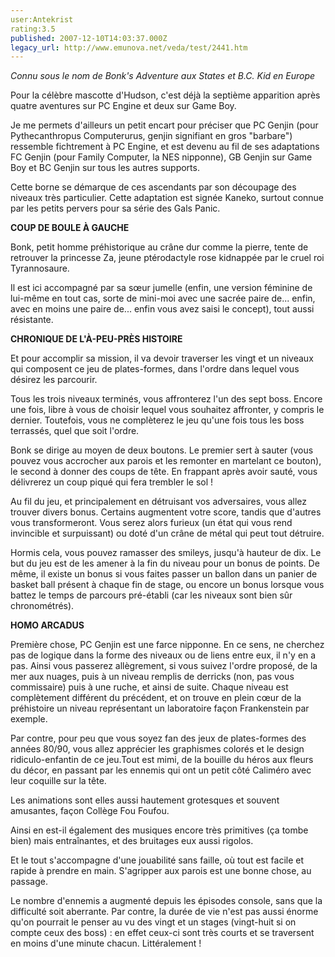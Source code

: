 ```yaml
---
user:Antekrist
rating:3.5
published: 2007-12-10T14:03:37.000Z
legacy_url: http://www.emunova.net/veda/test/2441.htm
---
```

_Connu sous le nom de Bonk's Adventure aux States et B.C. Kid en Europe_  

  

Pour la célèbre mascotte d'Hudson, c'est déjà la septième apparition après quatre aventures sur PC Engine et deux sur Game Boy.  

Je me permets d'ailleurs un petit encart pour préciser que PC Genjin (pour Pythecanthropus Computerurus, genjin signifiant en gros "barbare") ressemble fichtrement à PC Engine, et est devenu au fil de ses adaptations FC Genjin (pour Family Computer, la NES nipponne), GB Genjin sur Game Boy et BC Genjin sur tous les autres supports.  

Cette borne se démarque de ces ascendants par son découpage des niveaux très particulier. Cette adaptation est signée Kaneko, surtout connue par les petits pervers pour sa série des Gals Panic.  

  

**COUP DE BOULE À GAUCHE**  

Bonk, petit homme préhistorique au crâne dur comme la pierre, tente de retrouver la princesse Za, jeune ptérodactyle rose kidnappée par le cruel roi Tyrannosaure.  

Il est ici accompagné par sa sœur jumelle (enfin, une version féminine de lui-même en tout cas, sorte de mini-moi avec une sacrée paire de... enfin, avec en moins une paire de... enfin vous avez saisi le concept), tout aussi résistante.  

  

**CHRONIQUE DE L'À-PEU-PRÈS HISTOIRE**  

Et pour accomplir sa mission, il va devoir traverser les vingt et un niveaux qui composent ce jeu de plates-formes, dans l'ordre dans lequel vous désirez les parcourir.  

Tous les trois niveaux terminés, vous affronterez l'un des sept boss. Encore une fois, libre à vous de choisir lequel vous souhaitez affronter, y compris le dernier. Toutefois, vous ne complèterez le jeu qu'une fois tous les boss terrassés, quel que soit l'ordre.  

Bonk se dirige au moyen de deux boutons. Le premier sert à sauter (vous pouvez vous accrocher aux parois et les remonter en martelant ce bouton), le second à donner des coups de tête. En frappant après avoir sauté, vous délivrerez un coup piqué qui fera trembler le sol !  

Au fil du jeu, et principalement en détruisant vos adversaires, vous allez trouver divers bonus. Certains augmentent votre score, tandis que d'autres vous transformeront. Vous serez alors furieux (un état qui vous rend invincible et surpuissant) ou doté d'un crâne de métal qui peut tout détruire.  

Hormis cela, vous pouvez ramasser des smileys, jusqu'à hauteur de dix. Le but du jeu est de les amener à la fin du niveau pour un bonus de points. De même, il existe un bonus si vous faites passer un ballon dans un panier de basket ball présent à chaque fin de stage, ou encore un bonus lorsque vous battez le temps de parcours pré-établi (car les niveaux sont bien sûr chronométrés).  

  

**HOMO ARCADUS**  

Première chose, PC Genjin est une farce nipponne. En ce sens, ne cherchez pas de logique dans la forme des niveaux ou de liens entre eux, il n'y en a pas. Ainsi vous passerez allègrement, si vous suivez l'ordre proposé, de la mer aux nuages, puis à un niveau remplis de derricks (non, pas vous commissaire) puis à une ruche, et ainsi de suite. Chaque niveau est complètement différent du précédent, et on trouve en plein cœur de la préhistoire un niveau représentant un laboratoire façon Frankenstein par exemple.  

Par contre, pour peu que vous soyez fan des jeux de plates-formes des années 80/90, vous allez apprécier les graphismes colorés et le design ridiculo-enfantin de ce jeu.Tout est mimi, de la bouille du héros aux fleurs du décor, en passant par les ennemis qui ont un petit côté Caliméro avec leur coquille sur la tête.  

Les animations sont elles aussi hautement grotesques et souvent amusantes, façon Collège Fou Foufou.  

Ainsi en est-il également des musiques encore très primitives (ça tombe bien) mais entraînantes, et des bruitages eux aussi rigolos.  

Et le tout s'accompagne d'une jouabilité sans faille, où tout est facile et rapide à prendre en main. S'agripper aux parois est une bonne chose, au passage.  

Le nombre d'ennemis a augmenté depuis les épisodes console, sans que la difficulté soit aberrante. Par contre, la durée de vie n'est pas aussi énorme qu'on pourrait le penser au vu des vingt et un stages (vingt-huit si on compte ceux des boss) : en effet ceux-ci sont très courts et se traversent en moins d'une minute chacun. Littéralement !